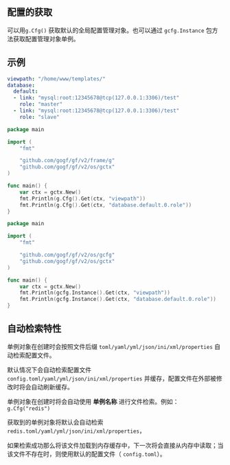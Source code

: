 ## 配置的获取

可以用`g.Cfg()` 获取默认的全局配置管理对象。也可以通过 `gcfg.Instance` 包方法获取配置管理对象单例。

## 示例

```yaml
viewpath: "/home/www/templates/"
database:
  default:
  - link: "mysql:root:12345678@tcp(127.0.0.1:3306)/test"
    role: "master"
  - link: "mysql:root:12345678@tcp(127.0.0.1:3306)/test"
    role: "slave"
```

```go
package main

import (
    "fmt"

    "github.com/gogf/gf/v2/frame/g"
    "github.com/gogf/gf/v2/os/gctx"
)

func main() {
    var ctx = gctx.New()
    fmt.Println(g.Cfg().Get(ctx, "viewpath"))
    fmt.Println(g.Cfg().Get(ctx, "database.default.0.role"))
}
```

```go
package main

import (
    "fmt"

    "github.com/gogf/gf/v2/os/gcfg"
    "github.com/gogf/gf/v2/os/gctx"
)

func main() {
    var ctx = gctx.New()
    fmt.Println(gcfg.Instance().Get(ctx, "viewpath"))
    fmt.Println(gcfg.Instance().Get(ctx, "database.default.0.role"))
}
```

## 自动检索特性

单例对象在创建时会按照文件后缀 `toml/yaml/yml/json/ini/xml/properties` 自动检索配置文件。

默认情况下会自动检索配置文件 `config.toml/yaml/yml/json/ini/xml/properties` 并缓存，配置文件在外部被修改时将会自动刷新缓存。

单例对象在创建时将会自动使用 **单例名称** 进行文件检索。例如： `g.Cfg("redis")` 

获取到的单例对象将默认会自动检索 `redis.toml/yaml/yml/json/ini/xml/properties`，

如果检索成功那么将该文件加载到内存缓存中，下一次将会直接从内存中读取；当该文件不存在时，则使用默认的配置文件（ `config.toml`）。
